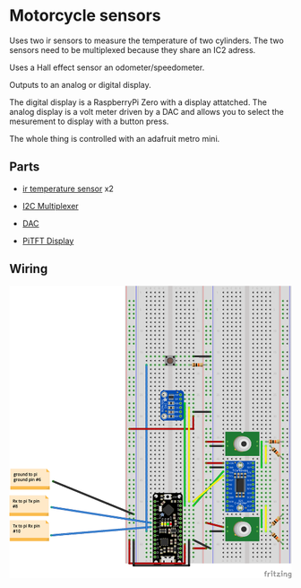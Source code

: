 # Motorcycle sensors

Uses two ir sensors to measure the temperature of two cylinders.  The two sensors need to be multiplexed because they share an IC2 adress.

Uses a Hall effect sensor an odometer/speedometer.

Outputs to an analog or digital display. 

The digital display is a RaspberryPi Zero with a display attatched.
The analog display is a volt meter driven by a DAC and allows you to select the mesurement to display with a button press.

The whole thing is controlled with an adafruit metro mini.

## Parts

 *  [ir temperature sensor](https://www.adafruit.com/product/1747) x2

 *  [I2C Multiplexer](https://www.adafruit.com/product/2717)

 *  [DAC](https://www.adafruit.com/product/935)

 *  [PiTFT Display](https://www.adafruit.com/product/2441)

## Wiring

![fritz](moto_bb.png "fritzing")